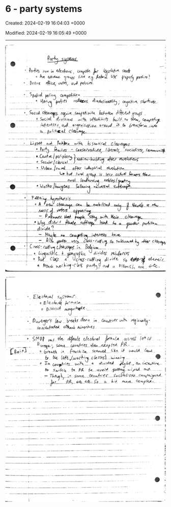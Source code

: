 # 6 - party systems

Created: 2024-02-19 16:04:03 +0000

Modified: 2024-02-19 16:05:49 +0000

---

![](../../media/Year-1-Practice-6---party-systems-image1.jpeg)



![](../../media/Year-1-Practice-6---party-systems-image2.jpeg)




